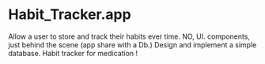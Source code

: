 # Habit_Tracker.app
Allow a user to store and track their habits ever time.
NO, UI. components, just behind the scene (app share with a Db.) Design and implement a simple database.
Habit tracker for medication !
